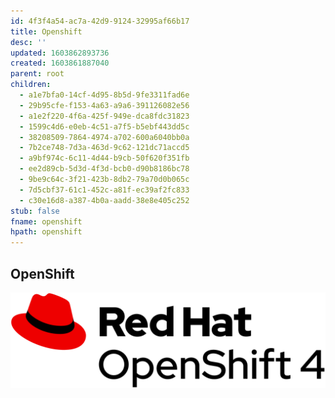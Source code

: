 ```yaml
---
id: 4f3f4a54-ac7a-42d9-9124-32995af66b17
title: Openshift
desc: ''
updated: 1603862893736
created: 1603861887040
parent: root
children:
  - a1e7bfa0-14cf-4d95-8b5d-9fe3311fad6e
  - 29b95cfe-f153-4a63-a9a6-391126082e56
  - a1e2f220-4f6a-425f-949e-dca8fdc31823
  - 1599c4d6-e0eb-4c51-a7f5-b5ebf443dd5c
  - 38208509-7864-4974-a702-600a6040bb0a
  - 7b2ce748-7d3a-463d-9c62-121dc71accd5
  - a9bf974c-6c11-4d44-b9cb-50f620f351fb
  - ee2d89cb-5d3d-4f3d-bcb0-d90b8186bc78
  - 9be9c64c-3f21-423b-8db2-79a70d0b065c
  - 7d5cbf37-61c1-452c-a81f-ec39af2fc833
  - c30e16d8-a387-4b0a-aadd-38e8e405c252
stub: false
fname: openshift
hpath: openshift
---
```

## OpenShift

![](/assets/images/logo.png)

